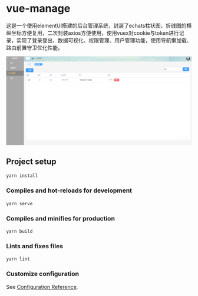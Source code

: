 # vue-manage
这是一个使用elementUI搭建的后台管理系统，封装了echats柱状图、折线图的横纵坐标方便复用，二次封装axios方便使用，使用vuex对cookie与token进行记录，实现了登录登出、数据可视化、权限管理、用户管理功能，使用导航懒加载、路由前置守卫优化性能。

![搜索](https://github.com/ningdada-web/wangye/raw/master/image/%E6%90%9C%E7%B4%A2.png)

## Project setup
```
yarn install
```

### Compiles and hot-reloads for development
```
yarn serve
```

### Compiles and minifies for production
```
yarn build
```

### Lints and fixes files
```
yarn lint
```

### Customize configuration
See [Configuration Reference](https://cli.vuejs.org/config/).
